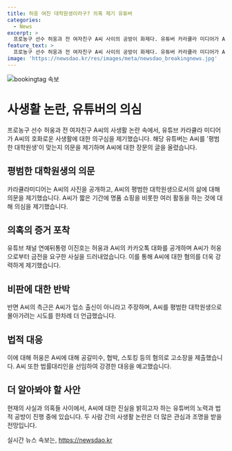 ```yaml
---
title: 허웅 여친 대학원생이라구? 의혹 제기 유튜버
categories:
  - News
excerpt: >
  프로농구 선수 허웅과 전 여자친구 A씨 사이의 공방이 화제다. 유튜버 카라큘라 미디어가 A씨의 사생활을 의심하며 논란을 촉발했고, 연예뒤통령 이진호가 두 사람의 카카오톡 대화를 공개하며 논란에 또다시 불을 지핔니다. 허웅은 A씨에 대해 공갈미수, 협박, 스토킹 등 혐의로 고소하며 사생활 폭로와 각종 주장이 교차되고 있다. A씨는 법률대리인을 선임하고 피해 여성에 대한 2차 가해를 규탄했다. 이에 노종언 변호사는 더 강경하게 대응할 것을 밝혔다.
feature_text: >
  프로농구 선수 허웅과 전 여자친구 A씨 사이의 공방이 화제다. 유튜버 카라큘라 미디어가 A씨의 사생활을 의심하며 논란을 촉발했고, 연예뒤통령 이진호가 두 사람의 카카오톡 대화를 공개하며 논란에 또다시 불을 지핔니다. 허웅은 A씨에 대해 공갈미수, 협박, 스토킹 등 혐의로 고소하며 사생활 폭로와 각종 주장이 교차되고 있다. A씨는 법률대리인을 선임하고 피해 여성에 대한 2차 가해를 규탄했다. 이에 노종언 변호사는 더 강경하게 대응할 것을 밝혔다.
image: 'https://newsdao.kr/res/images/meta/newsdao_breakingnews.jpg'
---
```


<p><img src="https://newsdao.kr/res/images/meta/newsdao_breakingnews.jpg" alt="bookingtag 속보" /></p>

<h1>사생활 논란, 유튜버의 의심</h1>

<p data-ke-size="size16">프로농구 선수 허웅과 전 여자친구 A씨의 사생활 논란 속에서, 유튜브 카라큘라 미디어가 A씨의 호화로운 사생활에 대한 의구심을 제기했습니다. 해당 유튜버는 A씨를 '평범한 대학원생'이 맞는지 의문을 제기하며 A씨에 대한 장문의 글을 올렸습니다.</p>

<h2 data-ke-size="size26">평범한 대학원생의 의문</h2>

<p data-ke-size="size16">카라큘라미디어는 A씨의 사진을 공개하고, A씨의 평범한 대학원생으로서의 삶에 대해 의문을 제기했습니다. A씨가 짧은 기간에 명품 쇼핑을 비롯한 여러 활동을 하는 것에 대해 의심을 제기했습니다.</p>

<h2 data-ke-size="size26">의혹의 증거 포착</h2>

<p data-ke-size="size16">유튜브 채널 연예뒤통령 이진호는 허웅과 A씨의 카카오톡 대화를 공개하며 A씨가 허웅으로부터 금전을 요구한 사실을 드러내었습니다. 이를 통해 A씨에 대한 혐의를 더욱 강력하게 제기했습니다.</p>

<h2 data-ke-size="size26">비판에 대한 반박</h2>

<p data-ke-size="size16">반면 A씨의 측근은 A씨가 업소 출신이 아니라고 주장하며, A씨를 평범한 대학원생으로 몰아가려는 시도를 한차례 더 언급했습니다.</p>

<h2 data-ke-size="size26">법적 대응</h2>

<p data-ke-size="size16">이에 대해 허웅은 A씨에 대해 공갈미수, 협박, 스토킹 등의 혐의로 고소장을 제출했습니다. A씨 또한 법률대리인을 선임하여 강경한 대응을 예고했습니다.</p>

<h2 data-ke-size="size26">더 알아봐야 할 사안</h2>

<p data-ke-size="size16">현재의 사실과 의혹들 사이에서, A씨에 대한 진실을 밝히고자 하는 유튜버의 노력과 법적 공방이 진행 중에 있습니다. 두 사람 간의 사생활 논란은 더 많은 관심과 조명을 받을 전망입니다.</p>
실시간 뉴스 속보는, <a href="https://newsdao.kr" rel="dofollow">https://newsdao.kr</a>


